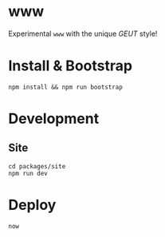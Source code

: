 # www

Experimental `www` with the unique _GEUT_ style!

# Install & Bootstrap

```
npm install && npm run bootstrap
```

# Development

## Site

```
cd packages/site
npm run dev
```

# Deploy

```
now
```
